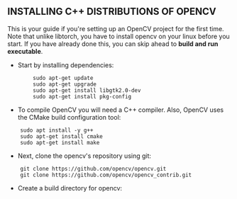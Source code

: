 ## INSTALLING C++ DISTRIBUTIONS OF OPENCV

This is your guide if you're setting up an OpenCV project for the first time. Note that unlike libtorch, you have to install opencv on your linux before you start. If you have already done this, you can skip ahead to **build and run executable**.


- Start by installing dependencies:
```shell 
        sudo apt-get update
        sudo apt-get upgrade
        sudo apt-get install libgtk2.0-dev 
        sudo apt-get install pkg-config
```

- To compile OpenCV you will need a C++ compiler. Also, OpenCV uses the CMake build configuration tool:
```shell
    sudo apt install -y g++
    sudo apt-get install cmake
    sudo apt-get install make
```

- Next, clone the opencv's repository using git:
```shell
    git clone https://github.com/opencv/opencv.git
    git clone https://github.com/opencv/opencv_contrib.git
```

- Create a build directory for opencv:
```shell
   